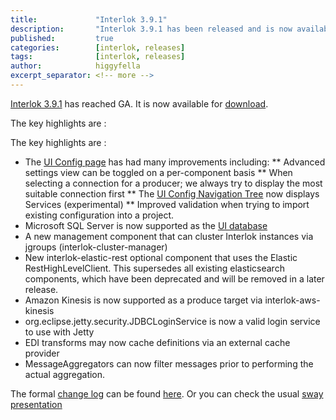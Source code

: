 ```yaml
---
title:             "Interlok 3.9.1"
description:       "Interlok 3.9.1 has been released and is now available for download."
published:         true
categories:        [interlok, releases]
tags:              [interlok, releases]
author:            higgyfella
excerpt_separator: <!-- more -->
---
```


[Interlok 3.9.1](https://development.adaptris.net/installers/Interlok/3.9.1/) has reached GA. It is now available for [download](https://development.adaptris.net/installers/Interlok/3.9.1/).

<!-- more -->

The key highlights are :

The key highlights are : 
* The [UI Config page](http://interlok.adaptris.net/interlok-docs/ui-config.html) has had many improvements including:
** Advanced settings view can be toggled on a per-component basis
** When selecting a connection for a producer; we always try to display the most suitable connection first
** The [UI Config Navigation Tree](http://interlok.adaptris.net/interlok-docs/ui-config-navigation-tree.html) now displays Services (experimental)
** Improved validation when trying to import existing configuration into a project.
* Microsoft SQL Server is now supported as the [UI database](http://interlok.adaptris.net/interlok-docs/ui-switch-db.html#ms-sqlserver-configuration)
* A new management component that can cluster Interlok instances via jgroups (interlok-cluster-manager)
* New interlok-elastic-rest optional component that uses the Elastic RestHighLevelClient. This supersedes all existing elasticsearch components, which have been deprecated and will be removed in a later release.
* Amazon Kinesis is now supported as a produce target via interlok-aws-kinesis
* org.eclipse.jetty.security.JDBCLoginService is now a valid login service to use with Jetty
* EDI transforms may now cache definitions via an external cache provider
* MessageAggregators can now filter messages prior to performing the actual aggregation. 

The formal [change log](https://development.adaptris.net/docs/Interlok/changelog.html) can be found [here](https://development.adaptris.net/docs/Interlok/changelog.html). 
Or you can check the usual [sway presentation](https://sway.office.com/7qFLKMbRio7pAPXQ)
